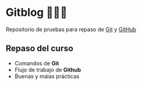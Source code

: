 # Gitblog 👨🏾‍💻
Repositorio de pruebas para repaso de [Git](https://git-scm.com/ "Git") y [GitHub](https://github.com/ "GitHub")

## Repaso del curso
* Comandos de **Git**
* Flujo de trabajo de **Github**
* Buenas y malas prácticas
